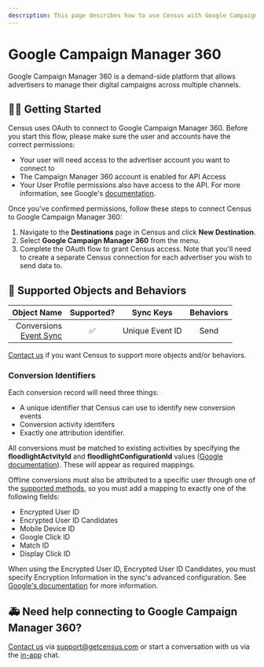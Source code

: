 ```yaml
---
description: This page describes how to use Census with Google Campaign Manager 360.
---
```


# Google Campaign Manager 360

Google Campaign Manager 360 is a demand-side platform that allows advertisers to manage their digital campaigns across multiple channels.

## 🏃‍♀️ Getting Started

Census uses OAuth to connect to Google Campaign Manager 360. Before you start this flow, please make sure the user and accounts have the correct permissions:
- Your user will need access to the advertiser account you want to connect to
- The Campaign Manager 360 account is enabled for API Access
- Your User Profile permissions also have access to the API.
For more information, see Google's [documentation](https://developers.google.com/doubleclick-advertisers/getting_started).

Once you've confirmed permissions, follow these steps to connect Census to Google Campaign Manager 360:
1. Navigate to the **Destinations** page in Census and click **New Destination**.
2. Select **Google Campaign Manager 360** from the menu.
3. Complete the OAuth flow to grant Census access. Note that you'll need to create a separate Census connection for each advertiser you wish to send data to.

## 🔀 Supported Objects and Behaviors

| **Object Name** | **Supported?** | **Sync Keys**  | **Behaviors** |
| --------------: | :------------: | :------------: |:-------------:|
| Conversions <br> [Event Sync](/basics/data-models-and-entities/defining-source-data/events#defining-event-syncs)         |        ✅      | Unique Event ID |     Send      |

[Contact us](mailto:support@getcensus.com) if you want Census to support more objects and/or behaviors.

### Conversion Identifiers

Each conversion record will need three things:
- A unique identifier that Census can use to identify new conversion events
- Conversion activity identifers
- Exactly one attribution identifier.

All conversions must be matched to existing activities by specifying the **floodlightActvityId** and **floodlightConfigurationId** values ([Google documentation](https://developers.google.com/doubleclick-advertisers/guides/conversions_overview#match_conversions_to_activities)). These will appear as required mappings.

Offline conversions must also be attributed to a specific user through one of the [supported methods](https://developers.google.com/doubleclick-advertisers/guides/conversions_overview#match_conversions_to_activities), so you must add a mapping to exactly one of the following fields:
- Encrypted User ID
- Encrypted User ID Candidates
- Mobile Device ID
- Google Click ID
- Match ID
- Display Click ID

When using the Encrypted User ID, Encrypted User ID Candidates, you must specify Encryption Information in the sync's advanced configuration. See [Google's documentation](https://developers.google.com/doubleclick-advertisers/guides/conversions_upload#specify_encryption_info) for more information.


## 🚑 Need help connecting to Google Campaign Manager 360?

[Contact us](mailto:support@getcensus.com) via support@getcensus.com or start a conversation with us via the [in-app](https://app.getcensus.com) chat.

